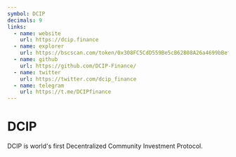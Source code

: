 ```yaml
---
symbol: DCIP
decimals: 9
links:
  - name: website
    url: https://dcip.finance
  - name: explorer
    url: https://bscscan.com/token/0x308FC5CdD559Be5cB62B08A26a4699bBef4a888f
  - name: github
    url: https://github.com/DCIP-Finance/
  - name: twitter
    url: https://twitter.com/dcip_finance
  - name: telegram
    url: https://t.me/DCIPfinance
---
```


# DCIP

DCIP is world's first Decentralized Community Investment Protocol.
